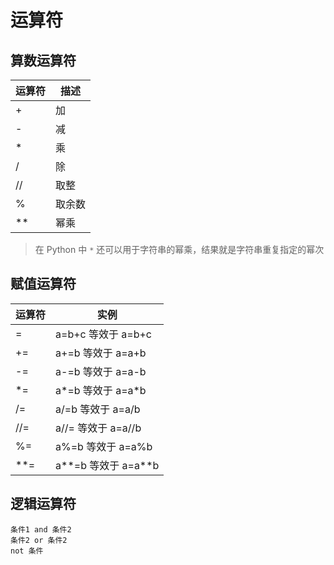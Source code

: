 # 运算符

## 算数运算符

| 运算符 | 描述   |
| ------ | ------ |
| +      | 加     |
| -      | 减     |
| *      | 乘     |
| /      | 除     |
| //     | 取整   |
| %      | 取余数 |
| **     | 幂乘   |

> 在 Python 中 `*` 还可以用于字符串的幂乘，结果就是字符串重复指定的幂次

## 赋值运算符

| 运算符 | 实例                |
| ------ | ------------------- |
| =      | a=b+c 等效于 a=b+c  |
| +=     | a+=b 等效于 a=a+b   |
| -=     | a-=b 等效于 a=a-b   |
| *=     | a*=b 等效于 a=a*b   |
| /=     | a/=b 等效于 a=a/b   |
| //=    | a//= 等效于 a=a//b  |
| %=     | a%=b 等效于 a=a%b   |
| **=    | a**=b 等效于 a=a**b |

## 逻辑运算符

```
条件1 and 条件2
条件2 or 条件2
not 条件
```